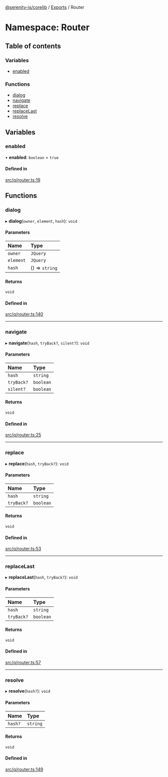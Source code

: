 [@serenity-is/corelib](../README.md) / [Exports](../modules.md) / Router

# Namespace: Router

## Table of contents

### Variables

- [enabled](Router.md#enabled)

### Functions

- [dialog](Router.md#dialog)
- [navigate](Router.md#navigate)
- [replace](Router.md#replace)
- [replaceLast](Router.md#replacelast)
- [resolve](Router.md#resolve)

## Variables

### enabled

• **enabled**: `boolean` = `true`

#### Defined in

[src/q/router.ts:19](https://github.com/serenity-is/serenity/blob/master/packages/corelib/src/q/router.ts#L19)

## Functions

### dialog

▸ **dialog**(`owner`, `element`, `hash`): `void`

#### Parameters

| Name | Type |
| :------ | :------ |
| `owner` | `JQuery` |
| `element` | `JQuery` |
| `hash` | () => `string` |

#### Returns

`void`

#### Defined in

[src/q/router.ts:140](https://github.com/serenity-is/serenity/blob/master/packages/corelib/src/q/router.ts#L140)

___

### navigate

▸ **navigate**(`hash`, `tryBack?`, `silent?`): `void`

#### Parameters

| Name | Type |
| :------ | :------ |
| `hash` | `string` |
| `tryBack?` | `boolean` |
| `silent?` | `boolean` |

#### Returns

`void`

#### Defined in

[src/q/router.ts:25](https://github.com/serenity-is/serenity/blob/master/packages/corelib/src/q/router.ts#L25)

___

### replace

▸ **replace**(`hash`, `tryBack?`): `void`

#### Parameters

| Name | Type |
| :------ | :------ |
| `hash` | `string` |
| `tryBack?` | `boolean` |

#### Returns

`void`

#### Defined in

[src/q/router.ts:53](https://github.com/serenity-is/serenity/blob/master/packages/corelib/src/q/router.ts#L53)

___

### replaceLast

▸ **replaceLast**(`hash`, `tryBack?`): `void`

#### Parameters

| Name | Type |
| :------ | :------ |
| `hash` | `string` |
| `tryBack?` | `boolean` |

#### Returns

`void`

#### Defined in

[src/q/router.ts:57](https://github.com/serenity-is/serenity/blob/master/packages/corelib/src/q/router.ts#L57)

___

### resolve

▸ **resolve**(`hash?`): `void`

#### Parameters

| Name | Type |
| :------ | :------ |
| `hash?` | `string` |

#### Returns

`void`

#### Defined in

[src/q/router.ts:149](https://github.com/serenity-is/serenity/blob/master/packages/corelib/src/q/router.ts#L149)
